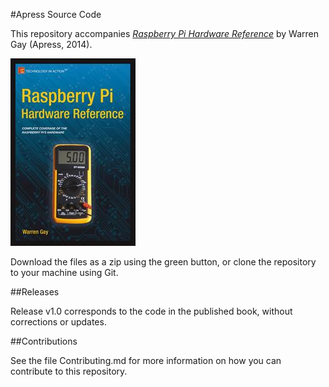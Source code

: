 #Apress Source Code

This repository accompanies [*Raspberry Pi Hardware Reference*](http://www.apress.com/9781484208007) by Warren  Gay (Apress, 2014).

![Cover image](9781484208007.jpg)

Download the files as a zip using the green button, or clone the repository to your machine using Git.

##Releases

Release v1.0 corresponds to the code in the published book, without corrections or updates.

##Contributions

See the file Contributing.md for more information on how you can contribute to this repository.

